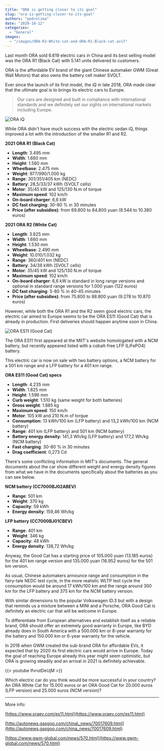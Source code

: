 ```yaml
---
title: "ORA is getting closer to its goal"
slug: "ora-is-getting-closer-to-its-goal"
authors: "pedrolima"
date: "2020-10-12"
categories:
  - "General"
images:
  - "/images/ORA-R2-White-cat-and-ORA-R1-Black-cat.avif"
---
```


Last month ORA sold 6.619 electric cars in China and its best selling model was the ORA R1 (Black Cat) with 5.141 units delivered to customers.

ORA is the affordable EV brand of the giant Chinese automaker GWM (Great Wall Motors) that also owns the battery cell maker SVOLT.

Ever since the launch of its first model, the iQ in late 2018, ORA made clear that the ultimate goal is to brings its electric cars to Europe.

> Our cars are designed and built in compliance with international standards and we definitely set our sights on international markets including Europe.

![ORA iQ](images/ORA-iQ.avif)

While ORA didn't have much success with the electric sedan iQ, things improved a lot with the introduction of the smaller R1 and R2.

**2021 ORA R1 (Black Cat)**

- **Length**: 3.495 mm
- **Width**: 1.660 mm
- **Height**: 1.560 mm
- **Wheelbase**: 2.475 mm
- **Weight**: 977/990/1.000 kg
- **Range**: 301/351/405 km (NEDC)
- **Battery**: 28,5/33/37 kWh (SVOLT cells)
- **Motor**: 35/45 kW and 125/130 N.m of torque
- **Maximum speed**: 102 km/h
- **On-board charger**: 6,6 kW
- **DC fast charging**: 30-80 % in 30 minutes
- **Price (after subsidies)**: from 69.800 to 84.800 yuan (8.544 to 10.380 euros)

**2021 ORA R2 (White Cat)**

- **Length**: 3.625 mm
- **Width**: 1.660 mm
- **Height**: 1.530 mm
- **Wheelbase**: 2.490 mm
- **Weight**: 10.010/1.032 kg
- **Range**: 360/401 km (NEDC)
- **Battery**: 34/38 kWh (SVOLT cells)
- **Motor**: 35/45 kW and 125/130 N.m of torque
- **Maximum speed**: 102 km/h
- **On-board charger**: 6,6 kW is standard in long range versions and optional in standard range versions for 1.000 yuan (122 euros)
- **DC fast charging**: 5-80 % in 40-45 minutes
- **Price (after subsidies)**: from 75.800 to 88.800 yuan (9.278 to 10.870 euros)

However, while both the ORA R1 and the R2 seem good electric cars, the electric car aimed to Europe seems to be the ORA ES11 (Good Cat) that is already in production. First deliveries should happen anytime soon in China.

![ORA ES11 (Good Cat)](images/ORA-Haomao-ES11.avif)

The ORA ES11 first appeared at the MIIT's website homologated with a NCM battery, but recently appeared listed with a cobalt-free LFP (LiFePO4) battery.

This electric car is now on sale with two battery options, a NCM battery for a 501 km range and a LFP battery for a 401 km range.

**ORA ES11 (Good Cat) specs**

- **Length**: 4.235 mm
- **Width**: 1.825 mm
- **Height**: 1.596 mm
- **Curb weight**: 1.510 kg (same weight for both batteries)
- **Gross weight**: 1.885 kg
- **Maximum speed**: 150 km/h
- **Motor**: 105 kW and 210 N.m of torque
- **Consumption**: 13 kWh/100 km (LFP battery) and 13,2 kWh/100 km (NCM battery)
- **Range**: 401 km (LFP battery) and 501 km (NCM battery)
- **Battery energy density**: 141,3 Wh/kg (LFP battery) and 177,2 Wh/kg (NCM battery)
- **Fast charging**: 30-80 % in 30 minutes
- **Drag coefficient**: 0,273 Cd

There's some conflicting information in MIIT's documents. The general documents about the car show different weight and energy density figures from what we have in the documents specifically about the batteries as you can see below.

**NCM battery (CC7000BJ02ABEV)**

- **Range**: 501 km
- **Weight**: 370 kg
- **Capacity**: 59 kWh
- **Energy density**: 159,46 Wh/kg

**LFP battery (CC7000BJ01CBEV)**

- **Range**: 401 km
- **Weight**: 346 kg
- **Capacity**: 48 kWh
- **Energy density**: 138,72 Wh/kg

Anyway, the Good Cat has a starting price of 105.000 yuan (13.185 euros) for the 401 km range version and 135.000 yuan (16.952 euros) for the 501 km version.

As usual, Chinese automakers announce range and consumption in the fairy-tale NEDC test cycle, in the more realistic WLTP test cycle the consumption would be around 17 kWh/100 km and the range around 300 km for the LFP battery and 375 km for the NCM battery version.

With similar dimensions to the popular Volkswagen ID.3 but with a design that reminds us a mixture between a MINI and a Porsche, ORA Good Cat is definitely an electric car that will be welcome in Europe.

To differentiate from European alternatives and establish itself as a reliable brand, ORA should offer an extremely good warranty in Europe, like BYD already does in South America with a 500.000 km or 8-year warranty for the battery and 150.000 km or 6-year warranty for the vehicle.

In 2018 when GWM created the sub-brand ORA for affordable EVs, it expected that by 2020 its first electric cars would arrive in Europe. Today the goal of reaching Europe already this year might seem optimistic, but ORA is growing steadily and an arrival in 2021 is definitely achievable.

{{< youtube lfvrutDeUjM >}}

Which electric car do you think would be more successful in your country? An ORA White Cat for 15.000 euros or an ORA Good Cat for 20.000 euros (LFP version) and 25.000 euros (NCM version)?

---

More info:

[https://www.oraev.com/es11.html](https://www.oraev.com/es11.html)

[http://autonews.gasgoo.com/china\_news/70017609.html](http://autonews.gasgoo.com/china_news/70017609.html)

[https://www.gwm-global.com/news/570.html](https://www.gwm-global.com/news/570.html)
